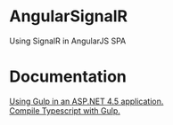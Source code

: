 # AngularSignalR
Using SignalR in AngularJS SPA
# Documentation
<a href="https://mirkomaggioni.com/2016/04/29/using-gulp-in-an-asp-net-4-5-application/">Using Gulp in an ASP.NET 4.5 application.</a><br/>
<a href="https://mirkomaggioni.com/2016/05/04/compile-typescript-with-gulp/">Compile Typescript with Gulp.</a>


